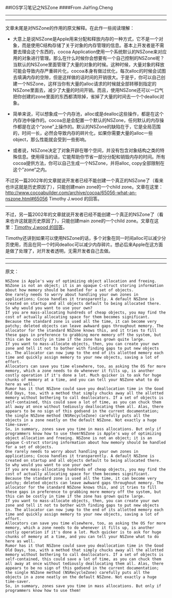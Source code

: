 ##IOS学习笔记之NSZone
####From JiaYing.Cheng

---
---

文章未尾是对NSZone的作用的原文解释。在此作一些阅读理解：   
 
- 大意上是说NSZone是Apple用来分配和释放内存的一种方式，它不是一个对象，而是使用C结构存储了关于对象的内存管理的信息。基本上开发者是不需要去理会这个东西的，cocoa Application使用一个系统默认的NSZone来对应用的对象进行管理。那么在什么时候你会想要有一个自己控制的NSZone呢？当默认的NSZone里面管理了大量的对象的时候。这种时候，大量对象的释放可能会导致内存严重碎片化，cocoa本身有做过优化，每次alloc的时候会试图去填满内存的空隙，但是这样做的话时间的开销很大。于是乎，你可以自己创建一个NSZone，这样当你有大量的alloc请求的时候就全部转移到指定的NSZone里面去，减少了大量的时间开销。而且，使用NSZone还可以一口气把你创建的zone里面的东西都清除掉，省掉了大量的时间去一个个dealloc对象。 
    
- 简单来说，可以想象成一个内存池，alloc或是dealloc这些操作，都是在这个内存池中操作的。cocoa总是会配置一个默认的NSZone，任何默认的内存操作都是在这个“zone”上操作的。默认的NSZone的缺陷在于，它是全局范围的，时间一长，必然会导致内存的碎片化，如果你需要大量的alloc一些object，那么性能就会受到一些影响。

- 或者说，NSZone决定了对象开辟在哪个空间，并没有包含对象结构之类的特殊信息。使用得当的话，它能帮助你节省一部分分配和销毁内存的时间。所有cocoa提供方法，你可以自己生成一个NSZone，并将alloc, copy全部限制在这个”zone“之内。

不过另一篇2002年的文章就说开发者已经不能创建一个真正的NSZone了（看来也许这就是历史原因了），只能创建main zone的一个child zone。文章在这里：http://www.cocoabuilder.com/archive/cocoa/65056-what-an-nszone.html#65056 Timothy J.wood 的回答。

---
不过，另一篇2002年的文章就说开发者已经不能创建一个真正的NSZone了（看来也许这就是历史原因了），只能创建main zone的一个child zone。文章在这里：[Timothy J.wood 的回答](http://www.cocoabuilder.com/archive/cocoa/65056-what-an-nszone.html#65056)。

Timothy还讲到如果可以使用NSZone的话，多个对象在同一时间alloc可以减少分页使用，而且在同一个时间dealloc可以减少内存碎片。想必后来Apple在这方面是做了处理了，对开发者透明，无需开发者自己去做。

---
---
原文：

```
NSZone is Apple's way of optimizing object allocation and freeing. NSZone is not an object; it is an opaque C-struct storing information about how memory should be handled for a set of objects.
One rarely needs to worry about handling your own zones in applications; Cocoa handles it transparently. A default NSZone is created on startup and all objects default to being allocated there. So why would you want to use your own?
If you are mass-allocating hundreds of cheap objects, you may find the cost of actually allocating space for them becomes significant. Because the standard zone is used all the time, it can become very patchy; deleted objects can leave awkward gaps throughout memory. The allocator for the standard NSZone knows this, and it tries to fill these gaps in preference to grabbing more memory off the system, but this can be costly in time if the zone has grown quite large.
If you want to mass-allocate objects, then, you can create your own zone and tell it not to bother with finding gaps to put new objects in. The allocator can now jump to the end of its allotted memory each time and quickly assign memory to your new objects, saving a lot of effort.
Allocators can save you time elsewhere, too, as asking the OS for more memory, which a zone needs to do whenever it fills up, is another costly operation if it's done a lot. Much quicker is to ask for huge chunks of memory at a time, and you can tell your NSZone what to do here as well.
Rumor has it that NSZone could save you deallocation time in the Good Old Days, too, with a method that simply chucks away all the allotted memory without bothering to call deallocators. If a set of objects is self-contained, this could save a lot of time, as you can chuck them all away at once without tediously deallocating them all. Alas, there appears to be no sign of this godsend in the current documentation; the single NSZone method (NSRecycleZone) carefully puts all the objects in a zone neatly on the default NSZone. Not exactly a huge time-saver.
So, in summary, zones save you time in mass allocations. But only if programmers know how to use them!NSZone is Apple's way of optimizing object allocation and freeing. NSZone is not an object; it is an opaque C-struct storing information about how memory should be handled for a set of objects.
One rarely needs to worry about handling your own zones in applications; Cocoa handles it transparently. A default NSZone is created on startup and all objects default to being allocated there. So why would you want to use your own?
If you are mass-allocating hundreds of cheap objects, you may find the cost of actually allocating space for them becomes significant. Because the standard zone is used all the time, it can become very patchy; deleted objects can leave awkward gaps throughout memory. The allocator for the standard NSZone knows this, and it tries to fill these gaps in preference to grabbing more memory off the system, but this can be costly in time if the zone has grown quite large.
If you want to mass-allocate objects, then, you can create your own zone and tell it not to bother with finding gaps to put new objects in. The allocator can now jump to the end of its allotted memory each time and quickly assign memory to your new objects, saving a lot of effort.
Allocators can save you time elsewhere, too, as asking the OS for more memory, which a zone needs to do whenever it fills up, is another costly operation if it's done a lot. Much quicker is to ask for huge chunks of memory at a time, and you can tell your NSZone what to do here as well.
Rumor has it that NSZone could save you deallocation time in the Good Old Days, too, with a method that simply chucks away all the allotted memory without bothering to call deallocators. If a set of objects is self-contained, this could save a lot of time, as you can chuck them all away at once without tediously deallocating them all. Alas, there appears to be no sign of this godsend in the current documentation; the single NSZone method (NSRecycleZone) carefully puts all the objects in a zone neatly on the default NSZone. Not exactly a huge time-saver.
So, in summary, zones save you time in mass allocations. But only if programmers know how to use them!
```

